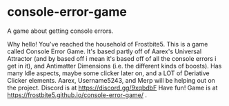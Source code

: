 # console-error-game
A game about getting console errors.

Why hello! You've reached the household of Frostbite5. This is a game called Console Error Game. It's based partly off of Aarex's Universal Attractor (and by based off i mean it's based off of all the console errors i get in it), and Antimatter Dimensions (i.e. the different kinds of boosts). Has many Idle aspects, maybe some clicker later on, and a LOT of Deriative Clicker elements.
Aarex, Username5243, and Merp will be helping out on the project.
Discord is at https://discord.gg/9xqbdbF
Have fun! Game is at https://frostbite5.github.io/console-error-game/ .
